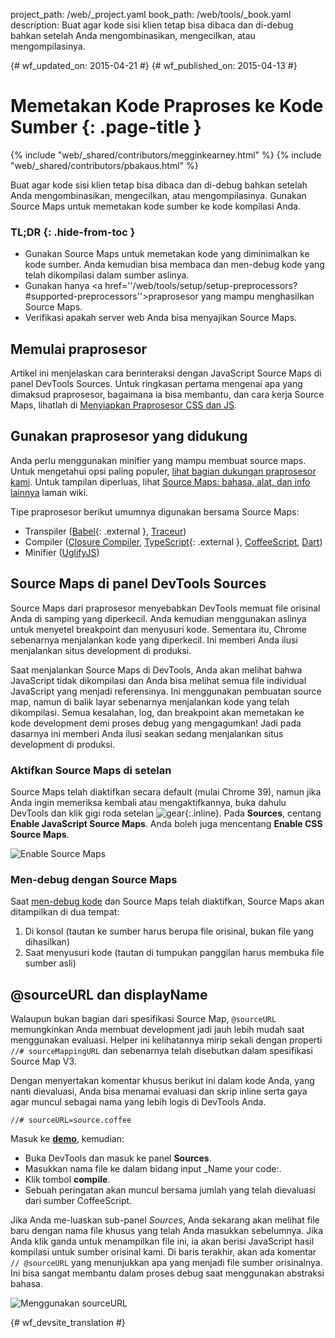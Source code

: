 project_path: /web/_project.yaml
book_path: /web/tools/_book.yaml
description: Buat agar kode sisi klien tetap bisa dibaca dan di-debug bahkan setelah Anda mengombinasikan, mengecilkan, atau mengompilasinya.

{# wf_updated_on: 2015-04-21 #}
{# wf_published_on: 2015-04-13 #}

# Memetakan Kode Praproses ke Kode Sumber {: .page-title }

{% include "web/_shared/contributors/megginkearney.html" %}
{% include "web/_shared/contributors/pbakaus.html" %}

Buat agar kode sisi klien tetap bisa dibaca dan di-debug bahkan setelah Anda mengombinasikan, mengecilkan, atau mengompilasinya. Gunakan Source Maps untuk memetakan kode sumber ke kode kompilasi Anda.


### TL;DR {: .hide-from-toc }
- Gunakan Source Maps untuk memetakan kode yang diminimalkan ke kode sumber. Anda kemudian bisa membaca dan men-debug kode yang telah dikompilasi dalam sumber aslinya.
- Gunakan hanya <a href=''/web/tools/setup/setup-preprocessors?#supported-preprocessors''>praprosesor yang mampu menghasilkan Source Maps</a>.
- Verifikasi apakah server web Anda bisa menyajikan Source Maps.


## Memulai praprosesor

Artikel ini menjelaskan cara berinteraksi dengan JavaScript Source Maps di panel DevTools Sources. Untuk ringkasan pertama mengenai apa yang dimaksud praprosesor, bagaimana ia bisa membantu, dan cara kerja Source Maps, lihatlah di [Menyiapkan Praprosesor CSS dan JS](/web/tools/setup/setup-preprocessors?#debugging-and-editing-preprocessed-content).

## Gunakan praprosesor yang didukung

Anda perlu menggunakan minifier yang mampu membuat source maps. Untuk mengetahui opsi paling populer, [lihat bagian dukungan praprosesor kami](/web/tools/setup/setup-preprocessors?#supported-preprocessors). Untuk tampilan diperluas, lihat [Source Maps: bahasa, alat, dan info lainnya](https://github.com/ryanseddon/source-map/wiki/Source-maps:-languages,-tools-and-other-info) laman wiki.

Tipe praprosesor berikut umumnya digunakan bersama Source Maps:

* Transpiler ([Babel](https://babeljs.io/){: .external }, [Traceur](https://github.com/google/traceur-compiler/wiki/Getting-Started))
* Compiler ([Closure Compiler](https://github.com/google/closure-compiler), [TypeScript](http://www.typescriptlang.org/){: .external }, [CoffeeScript](http://coffeescript.org), [Dart](https://www.dartlang.org))
* Minifier ([UglifyJS](https://github.com/mishoo/UglifyJS))

## Source Maps di panel DevTools Sources

Source Maps dari praprosesor menyebabkan DevTools memuat file orisinal Anda di samping yang diperkecil. Anda kemudian menggunakan aslinya untuk menyetel breakpoint dan menyusuri kode. Sementara itu, Chrome sebenarnya menjalankan kode yang diperkecil. Ini memberi Anda ilusi menjalankan situs development di produksi.

Saat menjalankan Source Maps di DevTools, Anda akan melihat bahwa JavaScript tidak dikompilasi dan Anda bisa melihat semua file individual JavaScript yang menjadi referensinya. Ini menggunakan pembuatan source map, namun di balik layar sebenarnya menjalankan kode yang telah dikompilasi. Semua kesalahan, log, dan breakpoint akan memetakan ke kode development demi proses debug yang mengagumkan! Jadi pada dasarnya ini memberi Anda ilusi seakan sedang menjalankan situs development di produksi.

### Aktifkan Source Maps di setelan

Source Maps telah diaktifkan secara default (mulai Chrome 39), namun jika Anda ingin memeriksa kembali atau mengaktifkannya, buka dahulu DevTools dan klik gigi roda setelan ![gear](imgs/gear.png){:.inline}. Pada **Sources**, centang **Enable JavaScript Source Maps**. Anda boleh juga mencentang **Enable CSS Source Maps**.

![Enable Source Maps](imgs/source-maps.jpg)

### Men-debug dengan Source Maps

Saat [men-debug kode](/web/tools/chrome-devtools/debug/breakpoints/step-code) dan Source Maps telah diaktifkan, Source Maps akan ditampilkan di dua tempat:

1. Di konsol (tautan ke sumber harus berupa file orisinal, bukan file yang dihasilkan)
2. Saat menyusuri kode (tautan di tumpukan panggilan harus membuka file sumber asli)

## @sourceURL dan displayName

Walaupun bukan bagian dari spesifikasi Source Map, `@sourceURL` memungkinkan Anda membuat development jadi jauh lebih mudah saat menggunakan evaluasi. Helper ini kelihatannya mirip sekali dengan properti `//# sourceMappingURL` dan sebenarnya telah disebutkan dalam spesifikasi Source Map V3.

Dengan menyertakan komentar khusus berikut ini dalam kode Anda, yang nanti dievaluasi, Anda bisa menamai evaluasi dan skrip inline serta gaya agar muncul sebagai nama yang lebih logis di DevTools Anda.

`//# sourceURL=source.coffee`

Masuk ke
**[demo](http://www.thecssninja.com/demo/source_mapping/compile.html)**, kemudian:

* Buka DevTools dan masuk ke panel **Sources**.
* Masukkan nama file ke dalam bidang input _Name your code:.
* Klik tombol **compile**.
* Sebuah peringatan akan muncul bersama jumlah yang telah dievaluasi dari sumber CoffeeScript.

Jika Anda me-luaskan sub-panel _Sources_, Anda sekarang akan melihat file baru dengan nama file khusus yang telah Anda masukkan sebelumnya. Jika Anda klik ganda untuk menampilkan file ini, ia akan berisi JavaScript hasil kompilasi untuk sumber orisinal kami. Di baris terakhir, akan ada komentar `// @sourceURL` yang menunjukkan apa yang menjadi file sumber orisinalnya. Ini bisa sangat membantu dalam proses debug saat menggunakan abstraksi bahasa.

![Menggunakan sourceURL](imgs/coffeescript.jpg)




{# wf_devsite_translation #}
